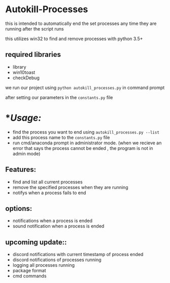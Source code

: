 # Autokill-Processes
this is intended to automatically end the set processes any time they are running after the script runs




this utilizes win32 to find and remove processes with python 3.5+

## required libraries
- library
- win10toast
- checkDebug




we run our project using 
```python autokill_processes.py``` 
in command prompt

after setting our parameters in the ```constants.py``` file

# **Usage:*
- find the process you want to end using ```autokill_processes.py --list```
- add this process name to the ```constants.py``` file
- run cmd/anaconda prompt in administrator mode. (when we recieve an error that says the process cannot be ended , the program is not in admin mode)




## **Features:**

- find and list all current processes
- remove the specified processes when they are running
- notifys when a process fails to end


## **options:**

- notifications when a process is ended 
- sound notification when a process is ended


## **upcoming update::**



  - discord notifications with current timestamp of process ended
  - discord notifications of processes running
  - logging all processes running
  - package format
  - cmd commands
  
